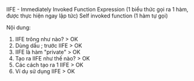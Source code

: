 
IIFE - Immediately Invoked Function Expression (1 biểu thức gọi ra 1 hàm, được thực hiện ngay lập tức)
Self invoked function (1 hàm tự gọi)

Nội dung:
1. IIFE trông như nào? > OK
2. Dùng dấu ; trước IIFE > OK
3. IIFE là hàm "private" > OK
4. Tạo ra IIFE như thế nào? > OK
5. Các cách tạo ra 1 IIFE > OK
6. Ví dụ sử dụng IIFE > OK